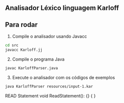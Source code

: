 ## Analisador Léxico linguagem Karloff

## Para rodar
1. Compile o analisador usando Javacc 
```bash
cd src
javacc Karloff.jj
```
2. Compile o programa Java
```bash
javac KarloffParser.java
```
3. Execute o analisador com os códigos de exemplos
```bash
java KarloffParser resources/input-1.kar
```

READ Statement
void ReadStatement():
{}
{
  <ID> <ATRIB> <SYSREAD> <APAR> <FPAR>
}